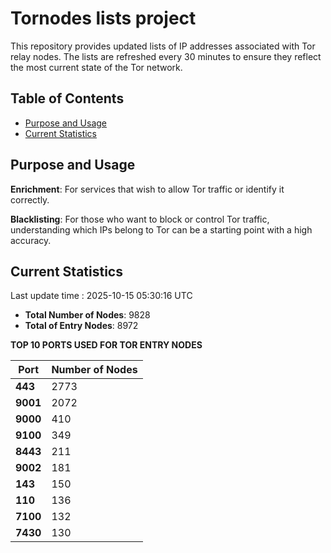 # Tornodes lists project

This repository provides updated lists of IP addresses associated with Tor relay nodes. The lists are refreshed every 30 minutes to ensure they reflect the most current state of the Tor network.

## Table of Contents

- [Purpose and Usage](#purpose-and-usage)
- [Current Statistics](#current-statistics)


## Purpose and Usage

**Enrichment**: For services that wish to allow Tor traffic or identify it correctly.

**Blacklisting**: For those who want to block or control Tor traffic, understanding which IPs belong to Tor can be a starting point with a high accuracy.

## Current Statistics

Last update time : 2025-10-15 05:30:16 UTC

- **Total Number of Nodes**: 9828
- **Total of Entry Nodes**: 8972

**TOP 10 PORTS USED FOR TOR ENTRY NODES**

| **Port** | **Number of Nodes** |
|------|-----------------|
| **443**   | 2773  |
| **9001**   | 2072  |
| **9000**   | 410  |
| **9100**   | 349  |
| **8443**   | 211  |
| **9002**   | 181  |
| **143**   | 150  |
| **110**   | 136  |
| **7100**   | 132  |
| **7430**   | 130  |

